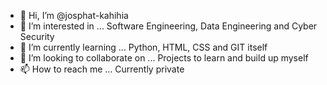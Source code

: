 - 👋 Hi, I’m @josphat-kahihia
- 👀 I’m interested in ... Software Engineering, Data Engineering and Cyber Security
- 🌱 I’m currently learning ... Python, HTML, CSS and GIT itself
- 💞️ I’m looking to collaborate on ... Projects to learn and build up myself
- 📫 How to reach me ... Currently private

<!---
josphat-kahihia/josphat-kahihia is a ✨ special ✨ repository because its `README.md` (this file) appears on your GitHub profile.
You can click the Preview link to take a look at your changes.
--->
